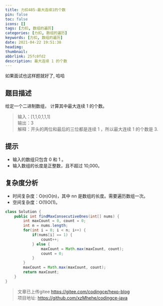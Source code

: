 ```yaml
---
title: 力扣485-最大连续1的个数
pin: false
toc: false
icons: []
tags: [力扣, 数组的遍历]
categories: [力扣, 数组的遍历]
keywords: [力扣, 数组的遍历]
date: 2021-04-22 19:51:38
headimg: 
thumbnail: 
abbrlink: 25fc0fd2
description: 最大连续 1 的个数
---
```


如果面试也这样题就好了, 哈哈

## 题目描述
给定一个二进制数组， 计算其中最大连续 1 的个数。

>输入：[1,1,0,1,1,1]     
输出：3       
解释：开头的两位和最后的三位都是连续 1 ，所以最大连续 1 的个数是 3.     

## 提示

- 输入的数组只包含 0 和 1 。
- 输入数组的长度是正整数，且不超过 10,000。

## 复杂度分析

- 时间复杂度：O(n)O(n)，其中 nn 是数组的长度。需要遍历数组一次。
- 空间复杂度：O(1)O(1)。


```java
class Solution {
    public int findMaxConsecutiveOnes(int[] nums) {
        int maxCount = 0, count = 0;
        int n = nums.length;
        for(int i = 0; i < n; i++) {
            if(nums[i] == 1) {
                count++;
            } else {
                maxCount = Math.max(maxCount, count);
                count = 0;
            }
        }
        maxCount = Math.max(maxCount, count);
        return maxCount;
    }
}
```

>文章已上传gitee https://gitee.com/codingce/hexo-blog   
>项目地址: https://github.com/xzMhehe/codingce-java